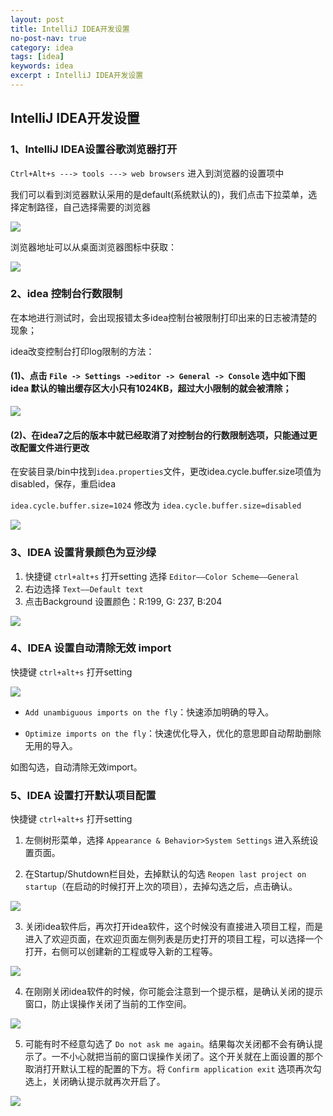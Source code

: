 ```yaml
---
layout: post
title: IntelliJ IDEA开发设置
no-post-nav: true
category: idea
tags: [idea]
keywords: idea
excerpt : IntelliJ IDEA开发设置
---
```


## IntelliJ IDEA开发设置

### 1、IntelliJ IDEA设置谷歌浏览器打开

`Ctrl+Alt+s ---> tools ---> web browsers`  进入到浏览器的设置项中

我们可以看到浏览器默认采用的是default(系统默认的)，我们点击下拉菜单，选择定制路径，自己选择需要的浏览器

![](https://luopengfei3000.github.io/assets/images/2019/idea/2019-04-05-idea-dev-setting/01.png)

浏览器地址可以从桌面浏览器图标中获取：

![](https://luopengfei3000.github.io/assets/images/2019/idea/2019-04-05-idea-dev-setting/02.png)

### 2、idea 控制台行数限制

在本地进行测试时，会出现报错太多idea控制台被限制打印出来的日志被清楚的现象；

idea改变控制台打印log限制的方法：

#### (1)、点击 `File -> Settings ->editor -> General -> Console` 选中如下图 idea 默认的输出缓存区大小只有1024KB，超过大小限制的就会被清除；

![](https://luopengfei3000.github.io/assets/images/2019/idea/2019-04-05-idea-dev-setting/03.png)

#### (2)、在idea7之后的版本中就已经取消了对控制台的行数限制选项，只能通过更改配置文件进行更改

在安装目录/bin中找到`idea.properties`文件，更改idea.cycle.buffer.size项值为disabled，保存，重启idea

`idea.cycle.buffer.size=1024` 修改为 `idea.cycle.buffer.size=disabled`

![](https://luopengfei3000.github.io/assets/images/2019/idea/2019-04-05-idea-dev-setting/04.png)

### 3、IDEA 设置背景颜色为豆沙绿

1. 快捷键 `ctrl+alt+s` 打开setting 选择 `Editor——Color Scheme——General`
2. 右边选择 `Text——Default text`
3. 点击Background 设置颜色：R:199,  G: 237,  B:204

![](https://luopengfei3000.github.io/assets/images/2019/idea/2019-04-05-idea-dev-setting/05.png)

### 4、IDEA 设置自动清除无效 import

快捷键 `ctrl+alt+s` 打开setting

![](https://luopengfei3000.github.io/assets/images/2019/idea/2019-04-05-idea-dev-setting/06.png)

- `Add unambiguous imports on the fly`：快速添加明确的导入。

- `Optimize imports on the fly`：快速优化导入，优化的意思即自动帮助删除无用的导入。

如图勾选，自动清除无效import。

### 5、IDEA 设置打开默认项目配置

快捷键 `ctrl+alt+s` 打开setting

1. 左侧树形菜单，选择 `Appearance & Behavior>System Settings` 进入系统设置页面。

2. 在Startup/Shutdown栏目处，去掉默认的勾选 `Reopen last project on startup`（在启动的时候打开上次的项目），去掉勾选之后，点击确认。

![](https://luopengfei3000.github.io/assets/images/2019/idea/2019-04-05-idea-dev-setting/07.png)

3. 关闭idea软件后，再次打开idea软件，这个时候没有直接进入项目工程，而是进入了欢迎页面，在欢迎页面左侧列表是历史打开的项目工程，可以选择一个打开，右侧可以创建新的工程或导入新的工程等。

![](https://luopengfei3000.github.io/assets/images/2019/idea/2019-04-05-idea-dev-setting/08.png)

4. 在刚刚关闭idea软件的时候，你可能会注意到一个提示框，是确认关闭的提示窗口，防止误操作关闭了当前的工作空间。

![](https://luopengfei3000.github.io/assets/images/2019/idea/2019-04-05-idea-dev-setting/09.png)

5. 可能有时不经意勾选了 `Do not ask me again`。结果每次关闭都不会有确认提示了。一不小心就把当前的窗口误操作关闭了。这个开关就在上面设置的那个取消打开默认工程的配置的下方。将 `Confirm application exit` 选项再次勾选上，关闭确认提示就再次开启了。

![](https://luopengfei3000.github.io/assets/images/2019/idea/2019-04-05-idea-dev-setting/10.png)



